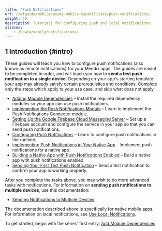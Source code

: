```yaml
---
title: "Push Notifications"
url: /refguide/mobile/using-mobile-capabilities/push-notifications/
weight: 40
description: Tutorials for configuring push and local notifications.
aliases:
    - /howto/mobile/notifications/
---
```


## 1 Introduction {#intro}

These guides will teach you how to configure push notifications (also known as remote notifications) for your Mendix apps. The guides are meant to be completed in order, and will teach you how to **send a test push notification to a single device**. Depending on your app's starting template your app may already satisfy certain prerequisites and conditions. Complete only the steps which apply to your use case, and skip what does not apply.

* [Adding Module Dependencies](/refguide/mobile/using-mobile-capabilities/push-notifications/notif-add-module-depends/) – Install the required dependency modules so your app can use push notifications.
* [Implementing the Push Notifications Module](/refguide/mobile/using-mobile-capabilities/push-notifications/notif-implement-module/) – Learn to implement the Push Notifications Connector module.
* [Setting Up the Google Firebase Cloud Messaging Server](/refguide/mobile/using-mobile-capabilities/push-notifications/setting-up-google-firebase-cloud-messaging-server/) – Set up a Firebase account and configure the service in your app so that you can send push notifications.
* [Configuring Push Notifications](/refguide/mobile/using-mobile-capabilities/push-notifications/notif-config-push/) – Learn to configure push notifications in the runtime.
* [Implementing Push Notifications in Your Native App](/refguide/mobile/using-mobile-capabilities/push-notifications/notif-implement-native/) – Implement push notifications for a native app.
* [Building a Native App with Push Notifications Enabled](/refguide/mobile/using-mobile-capabilities/push-notifications/notif-build-native/) – Build a native app with push notifications enabled.
* [Sending Your First Test Push Notification](/refguide/mobile/using-mobile-capabilities/push-notifications/notif-send-test/) – Send a test notification to confirm your app is working properly.

After you complete the tasks above, you may wish to do more advanced tasks with notifications. For information on **sending push notifications to multiple devices**, use this documentation:

* [Sending Notifications to Multiple Devices](/refguide/mobile/using-mobile-capabilities/push-notifications/notif-mult-devices/)

The documentation described above is specifically for native mobile apps. For information on local notifications, see [Use Local Notifications](/refguide/mobile/using-mobile-capabilities/local-notifications/).

To get started, begin with the series' first entry: [Add Module Dependencies](/refguide/mobile/using-mobile-capabilities/push-notifications/notif-add-module-depends/).

